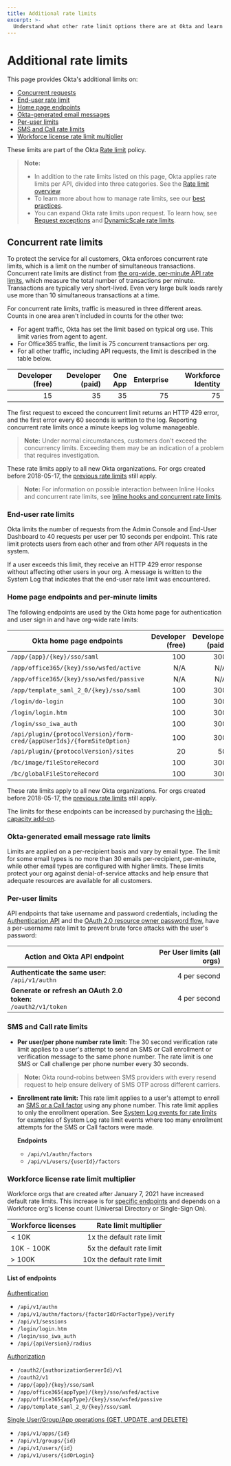```yaml
---
title: Additional rate limits
excerpt: >-
  Understand what other rate limit options there are at Okta and learn how to design for efficient use of resources
---
```


# Additional rate limits

This page provides Okta's additional limits on:

* [Concurrent requests](#concurrent-rate-limits)
* [End-user rate limit](#end-user-rate-limits)
* [Home page endpoints](#home-page-endpoints-and-per-minute-limits)
* [Okta-generated email messages](#okta-generated-email-message-rate-limits)
* [Per-user limits](#per-user-limits)
* [SMS and Call rate limits](#sms-and-call-rate-limits)
* [Workforce license rate limit multiplier](#workforce-license-rate-limit-multiplier)

These limits are part of the Okta [Rate limit](/docs/reference/rate-limits) policy.

> **Note:**
>
> * In addition to the rate limits listed on this page, Okta applies rate limits per API, divided into three categories. See the [Rate limit overview](/docs/reference/rate-limits).
> * To learn more about how to manage rate limits, see our [best practices](/docs/reference/rl-best-practices).
> * You can expand Okta rate limits upon request. To learn how, see [Request exceptions](/docs/reference/rl-best-practices/#request-exceptions) and [DynamicScale rate limits](/docs/reference/rl-dynamic-scale/).
>

## Concurrent rate limits

To protect the service for all customers, Okta enforces concurrent rate limits, which is a limit on the number of simultaneous transactions. Concurrent rate limits are distinct from [the org-wide, per-minute API rate limits](/docs/reference/rate-limits/), which measure the total number of transactions per minute. Transactions are typically very short-lived. Even very large bulk loads rarely use more than 10 simultaneous transactions at a time.

For concurrent rate limits, traffic is measured in three different areas. Counts in one area aren't included in counts for the other two:

* For agent traffic, Okta has set the limit based on typical org use. This limit varies from agent to agent.
* For Office365 traffic, the limit is 75 concurrent transactions per org.
* For all other traffic, including API requests, the limit is described in the table below.

| Developer (free)  | Developer (paid)  | One App  | Enterprise  | Workforce Identity  |
| ----------------: | ----------------: | -------: | ----------: | ------------------: |
| 15                | 35                | 35       | 75          | 75                  |

The first request to exceed the concurrent limit returns an HTTP 429 error, and the first error every 60 seconds is written to the log. Reporting concurrent rate limits once a minute keeps log volume manageable.

> **Note:** Under normal circumstances, customers don't exceed the concurrency limits. Exceeding them may be an indication of a problem that requires investigation.

These rate limits apply to all new Okta organizations. For orgs created before 2018-05-17, the [previous rate limits](/docs/reference/rl-previous/) still apply.

> **Note:** For information on possible interaction between Inline Hooks and concurrent rate limits, see [Inline hooks and concurrent rate limits](/docs/concepts/inline-hooks/#inline-hooks-and-concurrent-rate-limits).

### End-user rate limits

Okta limits the number of requests from the Admin Console and End-User Dashboard to 40 requests per user per 10 seconds per endpoint. This rate limit protects users from each other and from other API requests in the system.

If a user exceeds this limit, they receive an HTTP 429 error response without affecting other users in your org. A message is written to the System Log that indicates that the end-user rate limit was encountered.

### Home page endpoints and per-minute limits

The following endpoints are used by the Okta home page for authentication and user sign in and have org-wide rate limits:

| Okta home page endpoints                                                | Developer (free)  | Developer (paid)  | One App  | Enterprise  | Workforce Identity |
| ----------------------------------------------------------------------- | ----------------: | ----------------: | -------: | ----------: | ------------------:|
| `/app/{app}/{key}/sso/saml`                                             | 100               | 300               | *300     | *600        | 750                |
| `/app/office365/{key}/sso/wsfed/active`                                 | N/A               | N/A               | N/A      | 2000        | 1000               |
| `/app/office365/{key}/sso/wsfed/passive`                                | N/A               | N/A               | N/A      | 250         | 250                |
| `/app/template_saml_2_0/{key}/sso/saml`                                 | 100               | 300               | *300     | *600        | 2500               |
| `/login/do-login`                                                       | 100               | 300               | 300      | 600         | 200                |
| `/login/login.htm`                                                      | 100               | 300               | 300      | 600         | 850                |
| `/login/sso_iwa_auth`                                                   | 100               | 300               | 300      | 600         | 500                |
| `/api/plugin/{protocolVersion}/form-cred/{appUserIds}/{formSiteOption}` | 100               | 300               | *300     | *600        | 650                |
| `/api/plugin/{protocolVersion}/sites`                                   | 20                | 50                | 50       | 100         | 150                |
| `/bc/image/fileStoreRecord`                                             | 100               | 300               | *300     | *600        | 500                |
| `/bc/globalFileStoreRecord`                                             | 100               | 300               | *300     | *600        | 500                |

These rate limits apply to all new Okta organizations. For orgs created before 2018-05-17, the [previous rate limits](/docs/reference/rl-previous/) still apply.

The limits for these endpoints can be increased by purchasing the [High-capacity add-on](/docs/reference/rl-previous/#high-capacity-rate-limits).

### Okta-generated email message rate limits

Limits are applied on a per-recipient basis and vary by email type. The limit for some email types is no more than 30 emails per-recipient, per-minute, while other email types are configured with higher limits. These limits protect your org against denial-of-service attacks and help ensure that adequate resources are available for all customers.

### Per-user limits

API endpoints that take username and password credentials, including the [Authentication API](/docs/reference/api/authn/) and the [OAuth 2.0 resource owner password flow](/docs/guides/implement-password/), have a per-username rate limit to prevent brute force attacks with the user's password:

| Action and Okta API endpoint                                      | Per User limits (all orgs) |
| ----------------------------------------------------------------- | -------------------------: |
| **Authenticate the same user:**<br>`/api/v1/authn`                | 4 per second               |
| **Generate or refresh an OAuth 2.0 token:**<br>`/oauth2/v1/token` | 4 per second               |

### SMS and Call rate limits

* **Per user/per phone number rate limit:** The 30 second verification rate limit applies to a user's attempt to send an SMS or Call enrollment or verification message to the same phone number. The rate limit is one SMS or Call challenge per phone number every 30 seconds.

> **Note:** Okta round-robins between SMS providers with every resend request to help ensure delivery of SMS OTP across different carriers.

* **Enrollment rate limit:** This rate limit applies to a user's attempt to enroll an [SMS or a Call factor](/docs/reference/api/factors/) using any phone number. This rate limit applies to only the enrollment operation. See [System Log events for rate limits](/docs/reference/rl-system-log-events/#debugcontext-object-examples) for examples of System Log rate limit events where too many enrollment attempts for the SMS or Call factors were made.

  **Endpoints**
  * `/api/v1/authn/factors`
  * `/api/v1/users/{userId}/factors`

### Workforce license rate limit multiplier

Workforce orgs that are created after January 7, 2021 have increased default rate limits. This increase is for [specific endpoints](#list-of-endpoints) and depends on a Workforce org's license count (Universal Directory or Single-Sign On).

| Workforce licenses | Rate limit multiplier      |
| ------------------ | -------------------------: |
| < 10K              | 1x the default rate limit  |
| 10K - 100K         | 5x the default rate limit  |
| > 100K             | 10x the default rate limit |

#### List of endpoints

[Authentication](/docs/reference/rl-global-enduser/)

* `/api/v1/authn`
* `/api/v1/authn/factors/{factorIdOrFactorType}/verify`
* `/api/v1/sessions`
* `/login/login.htm`
* `/login/sso_iwa_auth`
* `/api/{apiVersion}/radius`

[Authorization](/docs/reference/rl-global-enduser/)

* `/oauth2/{authorizationServerId}/v1`
* `/oauth2/v1`
* `/app/{app}/{key}/sso/saml`
* `/app/office365{appType}/{key}/sso/wsfed/active`
* `/app/office365{appType}/{key}/sso/wsfed/passive`
* `/app/template_saml_2_0/{key}/sso/saml`

[Single User/Group/App operations (GET, UPDATE, and DELETE)](/docs/reference/rl-dynamic-scale/)

* `/api/v1/apps/{id}`
* `/api/v1/groups/{id}`
* `/api/v1/users/{id}`
* `/api/v1/users/{idOrLogin}`
